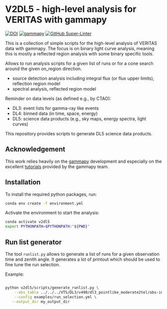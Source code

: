 # V2DL5 - high-level analysis for VERITAS with gammapy

[![DOI](https://zenodo.org/badge/673002313.svg)](https://zenodo.org/badge/latestdoi/673002313)
[![gammapy](https://img.shields.io/badge/powered%20by-gammapy-orange.svg?style=flat)](https://www.gammapy.org/)
[![GitHub Super-Linter](https://github.com/GernotMaier/V2DL5/actions/workflows/linter.yml/badge.svg)](https://github.com/marketplace/actions/super-linter)

This is a collection of simple scripts for the high-level analysis of VERITAS data with gammapy.
The focus is on binary light curve analysis, meaning this is mostly a reflected region analysis with some binary specific tools.

Allows to run analysis scripts for a given list of runs or for a cone search around the given on\_region direction.

- source detection analysis including integral flux (or flux upper limits), reflection region model
- spectral analysis, reflected region model

Reminder on data levels (as defined e.g., by CTAO):

- DL3: event lists for gamma-ray like events
- DL4: binned data (in time, space, energy)
- DL5: science data products (e.g., sky maps, energy spectra, light curves)

This repository provides scripts to generate DL5 science data products.

## Acknowledgement

This work relies heavily on the [gammapy](https://gammapy.org/) development and especially on the excellent [tutorials](https://docs.gammapy.org/1.1/tutorials/index.html) provided by the gammapy team.

## Installation

To install the required python packages, run:

```bash
conda env create -f environment.yml
```

Activate the environment to start the analysis:

```bash
conda activate v2dl5
export PYTHONPATH=$PYTHONPATH:"${PWD}"
```

## Run list generator

The tool `runlist.py` allows to generate a list of runs for a given observation time and zenith angle.
It generates a lot of printout which should be used to fine tune the run selection.

Example:

```bash

python v2dl5/scripts/generate_runlist.py \
    --obs_table ../../../VTS/DL3/v490/dl3_pointlike_moderate2tel/obs-index.fits.gz \
    --config examples/run_selection.yml \
   --output_dir my_output_dir
```
